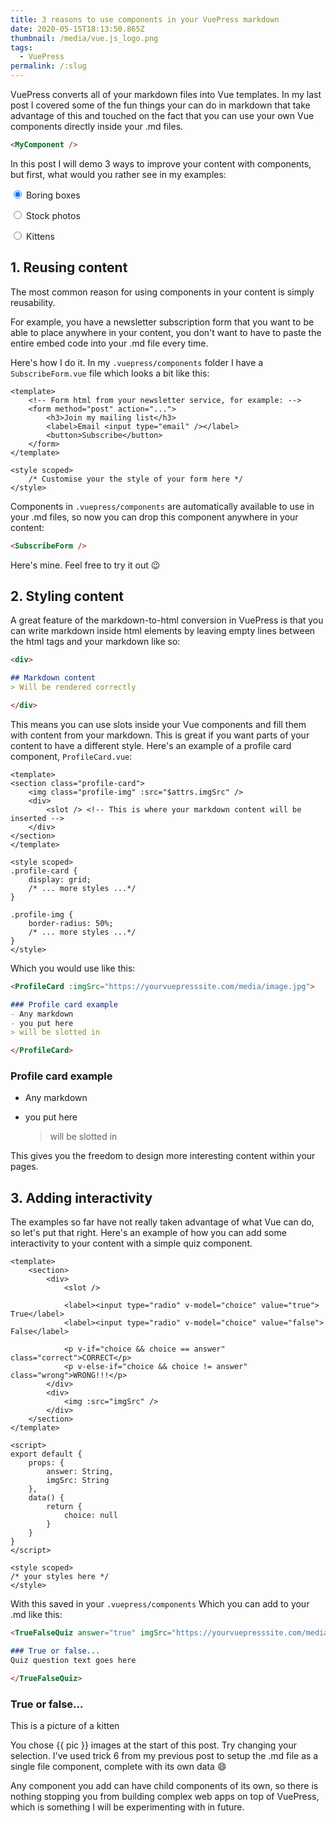```yaml
---
title: 3 reasons to use components in your VuePress markdown
date: 2020-05-15T18:13:50.865Z
thumbnail: /media/vue.js_logo.png
tags:
  - VuePress
permalink: /:slug
---
```

VuePress converts all of your markdown files into Vue templates. In my last post I covered some of the fun things your can do in markdown that take advantage of this and touched on the fact that you can use your own Vue components directly inside your .md files. 

```md
<MyComponent />
```

In this post I will demo 3 ways to improve your content with components, but first, what would you rather see in my examples:

<img :src="imgSrc + '130'" style="float:right" />

<label><input type="radio" v-model="pic" value="box" checked /> Boring boxes</label>

<label><input type="radio" v-model="pic" value="stock" /> Stock photos</label>

<label><input type="radio" v-model="pic" value="kitten" /> Kittens</label>

## 1. Reusing content

The most common reason for using components in your content is simply reusability. 

For example, you have a newsletter subscription form that you want to be able to place anywhere in your content, you don't want to have to paste the entire embed code into your .md file every time.

Here's how I do it. In my `.vuepress/components` folder I have a `SubscribeForm.vue` file which looks a bit like this:

```vue
<template>
    <!-- Form html from your newsletter service, for example: -->
    <form method="post" action="...">
        <h3>Join my mailing list</h3>
        <label>Email <input type="email" /></label>
        <button>Subscribe</button>
    </form>
</template>

<style scoped>
    /* Customise your the style of your form here */
</style>
```

Components in `.vuepress/components` are automatically available to use in your .md files, so now you can drop this component anywhere in your content:

```md
<SubscribeForm />
```

Here's mine. Feel free to try it out :wink:

<TinyLetter />

## 2. Styling content

A great feature of the markdown-to-html conversion in VuePress is that you can write markdown inside html elements by leaving empty lines between the html tags and your markdown like so:

```md
<div>

## Markdown content
> Will be rendered correctly

</div>
```

This means you can use slots inside your Vue components and fill them with content from your markdown. This is great if you want parts of your content to have a different style. Here's an example of a profile card component, `ProfileCard.vue`:

```vue
<template>
<section class="profile-card">
    <img class="profile-img" :src="$attrs.imgSrc" />
    <div>
        <slot /> <!-- This is where your markdown content will be inserted -->
    </div>
</section>
</template>

<style scoped>
.profile-card {
    display: grid;
    /* ... more styles ...*/
}

.profile-img {
    border-radius: 50%;
    /* ... more styles ...*/
}
</style>
```

Which you would use like this:

```md
<ProfileCard :imgSrc="https://yourvuepresssite.com/media/image.jpg">

### Profile card example
- Any markdown
- you put here
> will be slotted in 

</ProfileCard>
```

<ProfileCard :imgSrc="imgSrc + '500'">

### Profile card example

* Any markdown
* you put here

  > will be slotted in

</ProfileCard>

This gives you the freedom to design more interesting content within your pages.

## 3. Adding interactivity

The examples so far have not really taken advantage of what Vue can do, so let's put that right. Here's an example of how you can add some interactivity to your content with a simple quiz component.

``` vue
<template>
    <section>
        <div>
            <slot />

            <label><input type="radio" v-model="choice" value="true"> True</label>
            <label><input type="radio" v-model="choice" value="false"> False</label>

            <p v-if="choice && choice == answer" class="correct">CORRECT</p>
            <p v-else-if="choice && choice != answer" class="wrong">WRONG!!!</p>
        </div>
        <div>
            <img :src="imgSrc" />
        </div>
    </section>
</template>

<script>
export default {
    props: {
        answer: String,
        imgSrc: String
    },
    data() {
        return {
            choice: null
        }
    }
}
</script>

<style scoped>
/* your styles here */
</style>
```

With this saved in your `.vuepress/components`  Which you can add to your .md like this:

``` md
<TrueFalseQuiz answer="true" imgSrc="https://yourvuepresssite.com/media/image.jpg">

### True or false...
Quiz question text goes here

</TrueFalseQuiz>
```

<TrueFalseQuiz imgSrc="imgSrc + '200/400'" :answer="(pic == 'kitten').toString()">

### True or false...
This is a picture of a kitten

</TrueFalseQuiz>

You chose {{ pic }} images at the start of this post. Try changing your selection. I've used trick 6 from my previous post to setup the .md file as a single file component, complete with its own data :smile:

Any component you add can have child components of its own, so there is nothing stopping you from building complex web apps on top of VuePress, which is something I will be experimenting with in future.

<script>
module.exports = {
  data() {
    return {
      pic: "box"
    }
  },
  computed: {
    imgSrc() {
      return this.pic === "kitten" ? "http://placekitten.com/"
        : this.pic === "stock" ? "https://picsum.photos/"
        : "https://via.placeholder.com/"
    }
  }
};
</script>
